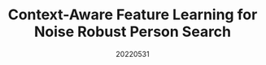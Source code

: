 ---
title: "Context-Aware Feature Learning for Noise Robust Person Search"
date: 20220531
category: "vision"
author_list: "Cairong Zhao; Zhicheng Chen; Shuguang Dou; Zefan Qu; Jiawei Yao; Jun Wu; Duoqian Miao"
pub_in: "IEEE TCSVT"
pdf_url: "https://ieeexplore.ieee.org/document/9785793"
img_path1: "CAFLNR.png"
---